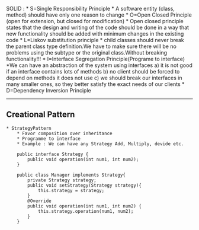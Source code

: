 SOLID : 
	* S=Single Responsibility Principle
		* A software entity (class, method) should have only one reason to change
	* O=Open Closed Principle (open for extension, but closed for modification)
		* Open closed principle states that the design and writing of the code should be done
		in a way that new functionality should be added with minimum changes in the existing code
	* L=Liskov substitution principle
		* child classes should never break the parent class type definition.We have to make sure there 
		will be no problems using the subtype or the original class.Without breaking functionality!!!
	* I=Interface Segregation Principle(Programe to interface)
		*We can have an abstraction of the system using interfaces
			a) it is not good if an interface contains lots of methods
			b) no client should be forced to depend on methods it does not use
			c) we should break our interfaces in many smaller ones, so they
			better satisfy the exact needs of our clients
	* D=Dependency Inversion Principle
	

	
-------------------	
Creational Pattern
-------------------
	* StrategyPattern
		* Favor composition over inheritance
		* Programme to interface
		* Example : We can have any Strategy Add, Multiply, devide etc.
		
		public interface Strategy {
			public void operation(int num1, int num2);
		}

		public class Manager implements Strategy{
			private Strategy strategy;
			public void setStrategy(Strategy strategy){
				this.strategy = strategy;
			}
			@Override
			public void operation(int num1, int num2) {
				this.strategy.operation(num1, num2);
			}
		}
		


		